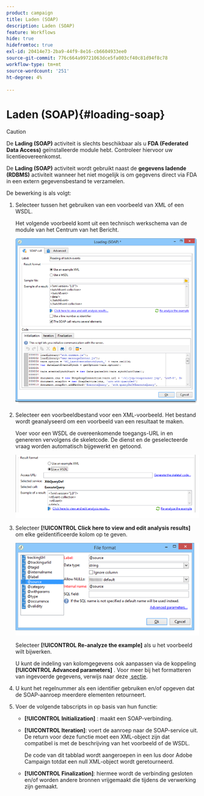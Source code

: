 ```yaml
---
product: campaign
title: Laden (SOAP)
description: Laden (SOAP)
feature: Workflows
hide: true
hidefromtoc: true
exl-id: 20414e73-2ba9-44f9-8e16-cb6604933ee0
source-git-commit: 776c664a99721063dce5fa003cf40c81d94f8c78
workflow-type: tm+mt
source-wordcount: '251'
ht-degree: 4%

---
```


# Laden (SOAP){#loading-soap}



>[!CAUTION]
>
>De **Lading (SOAP)** activiteit is slechts beschikbaar als u **FDA (Federated Data Access)** geïnstalleerde module hebt. Controleer hiervoor uw licentieovereenkomst.

De **Lading (SOAP)** activiteit wordt gebruikt naast de **gegevens ladende (RDBMS)** activiteit wanneer het niet mogelijk is om gegevens direct via FDA in een extern gegevensbestand te verzamelen.

De bewerking is als volgt:

1. Selecteer tussen het gebruiken van een voorbeeld van XML of een WSDL.

   Het volgende voorbeeld komt uit een technisch werkschema van de module van het Centrum van het Bericht.

   ![](assets/load_soap_002.png)

1. Selecteer een voorbeeldbestand voor een XML-voorbeeld. Het bestand wordt geanalyseerd om een voorbeeld van een resultaat te maken.

   Voer voor een WSDL de overeenkomende toegangs-URL in en genereren vervolgens de skeletcode. De dienst en de geselecteerde vraag worden automatisch bijgewerkt en getoond.

   ![](assets/soap_load_003.png)

1. Selecteer **[!UICONTROL Click here to view and edit analysis results]** om elke geïdentificeerde kolom op te geven.

   ![](assets/soap_load_001.png)

   Selecteer **[!UICONTROL Re-analyze the example]** als u het voorbeeld wilt bijwerken.

   U kunt de indeling van kolomgegevens ook aanpassen via de koppeling **[!UICONTROL Advanced parameters]** . Voor meer bij het formatteren van ingevoerde gegevens, verwijs naar deze [&#x200B; sectie &#x200B;](../../platform/using/executing-import-jobs.md).

1. U kunt het regelnummer als een identifier gebruiken en/of opgeven dat de SOAP-aanroep meerdere elementen retourneert.
1. Voer de volgende tabscripts in op basis van hun functie:

   * **[!UICONTROL Initialization]** : maakt een SOAP-verbinding.
   * **[!UICONTROL Iteration]**: voert de aanroep naar de SOAP-service uit. De return voor deze functie moet een XML-object zijn dat compatibel is met de beschrijving van het voorbeeld of de WSDL.

     De code van dit tabblad wordt aangeroepen in een lus door Adobe Campaign totdat een null XML-object wordt geretourneerd.

   * **[!UICONTROL Finalization]**: hiermee wordt de verbinding gesloten en/of worden andere bronnen vrijgemaakt die tijdens de verwerking zijn gemaakt.
